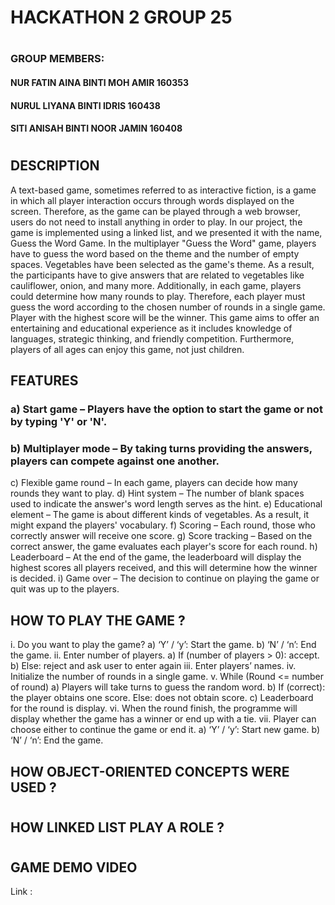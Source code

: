 # **HACKATHON 2   GROUP 25**
#
### GROUP MEMBERS:
#### NUR FATIN AINA BINTI MOH AMIR      160353
#### NURUL LIYANA BINTI IDRIS           160438
#### SITI ANISAH BINTI NOOR JAMIN       160408
#
## DESCRIPTION
A text-based game, sometimes referred to as interactive fiction, is a game in which all player interaction occurs through words displayed on the screen. Therefore, as the game can be played through a web browser, users do not need to install anything in order to play.
In our project, the game is implemented using a linked list, and we presented it with the name, Guess the Word Game. In the multiplayer "Guess the Word" game, players have to guess the word based on the theme and the number of empty spaces. Vegetables have been selected as the game's theme. As a result, the participants have to give answers that are related to vegetables like cauliflower, onion, and many more. Additionally, in each game, players could determine how many rounds to play. Therefore, each player must guess the word according to the chosen number of rounds in a single game. Player with the highest score will be the winner.
This game aims to offer an entertaining and educational experience as it includes knowledge of languages, strategic thinking, and friendly competition. Furthermore, players of all ages can enjoy this game, not just children.

## FEATURES
### a)	Start game – Players have the option to start the game or not by typing 'Y' or 'N'.
### b)	Multiplayer mode – By taking turns providing the answers, players can compete against one another. 
c)	Flexible game round – In each game, players can decide how many rounds they want to play. 
d)	Hint system – The number of blank spaces used to indicate the answer's word length serves as the hint.
e)	Educational element – The game is about different kinds of vegetables. As a result, it might expand the players' vocabulary.
f)	Scoring – Each round, those who correctly answer will receive one score.
g)	Score tracking – Based on the correct answer, the game evaluates each player's score for each round. 
h)	Leaderboard – At the end of the game, the leaderboard will display the highest scores all players received, and this will determine how the winner is decided.
i)	Game over – The decision to continue on playing the game or quit was up to the players.

## HOW TO PLAY THE GAME ?
i.	Do you want to play the game?
a)	‘Y’ / ‘y’: Start the game.
b)	‘N’ / ‘n’: End the game.
ii.	Enter number of players.
a)	If (number of players > 0): accept.
b)	Else: reject and ask user to enter again
iii.	Enter players’ names.
iv.	Initialize the number of rounds in a single game.
v.	While (Round <= number of round)
a)	Players will take turns to guess the random word.
b)	If (correct): the player obtains one score.
Else: does not obtain score.
c)	Leaderboard for the round is display.
vi.	When the round finish, the programme will display whether the game has a winner or end up with a tie.
vii.	Player can choose either to continue the game or end it.
a)	‘Y’ / ‘y’: Start new game.
b)	‘N’ / ‘n’: End the game.

## HOW OBJECT-ORIENTED CONCEPTS WERE USED ?
#
## HOW LINKED LIST PLAY A ROLE ?
# 
## GAME DEMO VIDEO
Link : 
